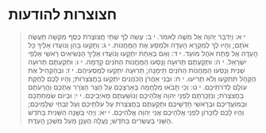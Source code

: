 # חצוצרות להודעות

> י א: וַיְדַבֵּר יְהוָה אֶל מֹשֶׁה לֵּאמֹר.
> י ב: עֲשֵׂה לְךָ שְׁתֵּי חֲצוֹצְרֹת כֶּסֶף מִקְשָׁה תַּעֲשֶׂה אֹתָם; וְהָיוּ לְךָ לְמִקְרָא הָעֵדָה וּלְמַסַּע אֶת הַמַּחֲנוֹת.
> י ג: וְתָקְעוּ בָּהֵן וְנוֹעֲדוּ אֵלֶיךָ כָּל הָעֵדָה אֶל פֶּתַח אֹהֶל מוֹעֵד.
> י ד: וְאִם בְּאַחַת יִתְקָעוּ וְנוֹעֲדוּ אֵלֶיךָ הַנְּשִׂיאִים רָאשֵׁי אַלְפֵי יִשְׂרָאֵל.
> י ה: וּתְקַעְתֶּם תְּרוּעָה וְנָסְעוּ הַמַּחֲנוֹת הַחֹנִים קֵדְמָה.
> י ו: וּתְקַעְתֶּם תְּרוּעָה שֵׁנִית וְנָסְעוּ הַמַּחֲנוֹת הַחֹנִים תֵּימָנָה; תְּרוּעָה יִתְקְעוּ לְמַסְעֵיהֶם.
> י ז: וּבְהַקְהִיל אֶת הַקָּהָל תִּתְקְעוּ וְלֹא תָרִיעוּ.
> י ח: וּבְנֵי אַהֲרֹן הַכֹּהֲנִים יִתְקְעוּ בַּחֲצֹצְרוֹת; וְהָיוּ לָכֶם לְחֻקַּת עוֹלָם לְדֹרֹתֵיכֶם.
> י ט: וְכִי תָבֹאוּ מִלְחָמָה בְּאַרְצְכֶם עַל הַצַּר הַצֹּרֵר אֶתְכֶם וַהֲרֵעֹתֶם בַּחֲצֹצְרֹת; וְנִזְכַּרְתֶּם לִפְנֵי יְהוָה אֱלֹהֵיכֶם וְנוֹשַׁעְתֶּם מֵאֹיְבֵיכֶם.
> י י: וּבְיוֹם שִׂמְחַתְכֶם וּבְמוֹעֲדֵיכֶם וּבְרָאשֵׁי חָדְשֵׁיכֶם וּתְקַעְתֶּם בַּחֲצֹצְרֹת עַל עֹלֹתֵיכֶם וְעַל זִבְחֵי שַׁלְמֵיכֶם; וְהָיוּ לָכֶם לְזִכָּרוֹן לִפְנֵי אֱלֹהֵיכֶם אֲנִי יְהוָה אֱלֹהֵיכֶם.
> י יא: וַיְהִי בַּשָּׁנָה הַשֵּׁנִית בַּחֹדֶשׁ הַשֵּׁנִי בְּעֶשְׂרִים בַּחֹדֶשׁ; נַעֲלָה הֶעָנָן מֵעַל מִשְׁכַּן הָעֵדֻת. 
 

